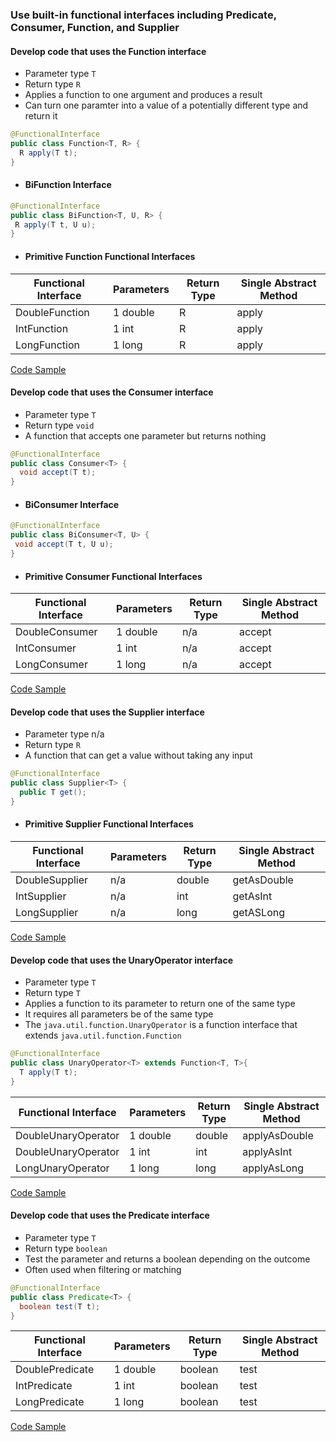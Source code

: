 ### Use built-in functional interfaces including Predicate, Consumer, Function, and Supplier

#### Develop code that uses the Function interface

  - Parameter type `T`
  - Return type `R`
  - Applies a function to one argument and produces a result
  - Can turn one paramter into a value of a potentially different type and return it
```java
@FunctionalInterface
public class Function<T, R> {
  R apply(T t);
}
```
- #### BiFunction Interface
 ```java
@FunctionalInterface 
public class BiFunction<T, U, R> { 
  R apply(T t, U u);
}   
```

- #### Primitive Function Functional Interfaces

| Functional Interface | Parameters | Return Type |	Single Abstract Method |
|----------------------|------------|-------------|------------------------|
| DoubleFunction<R>    | 1 double   | R 	      | apply                  |
| IntFunction<R>       | 1 int      | R           | apply                  |
| LongFunction<R> 	   | 1 long 	| R      	  | apply                  |

[Code Sample](/examples/lambda_expressions/src/FunctionInterfaceExamples.java)

#### Develop code that uses the Consumer interface
  - Parameter type `T`
  - Return type `void`
  - A function that accepts one parameter but returns nothing
```java
@FunctionalInterface
public class Consumer<T> {
  void accept(T t);
}
```

- #### BiConsumer Interface 
```java
@FunctionalInterface
public class BiConsumer<T, U> { 
 void accept(T t, U u);
}   
```
- #### Primitive Consumer Functional Interfaces

| Functional Interface | Parameters | Return Type |	Single Abstract Method |
|----------------------|------------|-------------|------------------------|
| DoubleConsumer       | 1 double   | n/a 	      | accept                 |
| IntConsumer          | 1 int      | n/a         | accept                 |
| LongConsumer  	   | 1 long 	| n/a      	  | accept                 |
      
[Code Sample](/examples/lambda_expressions/src/ConsumerInterfaceExamples.java)

#### Develop code that uses the Supplier interface
  - Parameter type n/a
  - Return type `R`
  - A function that can get a value without taking any input
```java
@FunctionalInterface
public class Supplier<T> {
  public T get();
}
```

- #### Primitive Supplier Functional Interfaces
| Functional Interface | Parameters | Return Type |	Single Abstract Method |
|----------------------|------------|-------------|------------------------|
| DoubleSupplier       | n/a        | double 	  | getAsDouble            |
| IntSupplier          | n/a        | int         | getAsInt               |
| LongSupplier 	       | n/a 	    | long     	  | getASLong              |

[Code Sample](/examples/lambda_expressions/src/SupplierInterfaceExamples.java)

#### Develop code that uses the UnaryOperator interface
  - Parameter type `T`
  - Return type `T`
  - Applies a function to its parameter to return one of the same type
  - It requires all parameters be of the same type
  - The `java.util.function.UnaryOperator` is a function interface that extends `java.util.function.Function`
```java
@FunctionalInterface
public class UnaryOperator<T> extends Function<T, T>{
  T apply(T t);
}
```

| Functional Interface | Parameters | Return Type |	Single Abstract Method |
|----------------------|------------|-------------|------------------------|
| DoubleUnaryOperator  | 1 double   | double 	  | applyAsDouble          |
| DoubleUnaryOperator  | 1 int      | int         | applyAsInt             |
| LongUnaryOperator    | 1 long     | long     	  | applyAsLong            |

[Code Sample](/examples/lambda_expressions/src/UnaryOperatorInterfaceExamples.java)

#### Develop code that uses the Predicate interface
  - Parameter type `T`
  - Return type `boolean`
  - Test the parameter and returns a boolean depending on the outcome
  - Often used when filtering or matching
```java
@FunctionalInterface
public class Predicate<T> {
  boolean test(T t);
}
```
| Functional Interface | Parameters | Return Type |	Single Abstract Method |
|----------------------|------------|-------------|------------------------|
| DoublePredicate      | 1 double   | boolean 	  | test                   |
| IntPredicate         | 1 int      | boolean     | test                   |
| LongPredicate        | 1 long     | boolean     | test                   |

[Code Sample](/examples/lambda_expressions/src/PredicateInterfaceExamples.java)

